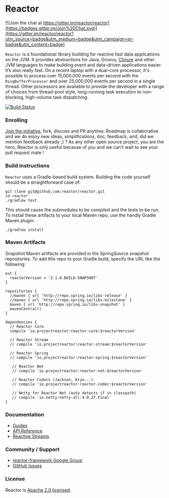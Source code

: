 # Reactor

[![Join the chat at https://gitter.im/reactor/reactor](https://badges.gitter.im/Join%20Chat.svg)](https://gitter.im/reactor/reactor?utm_source=badge&utm_medium=badge&utm_campaign=pr-badge&utm_content=badge)

`Reactor` is a foundational library building for reactive fast data applications on the JVM. It provides abstractions for Java, Groovy, [Clojure](https://github.com/clojurewerkz/meltdown) and other JVM languages to make building event and data-driven applications easier. It’s also really fast. On a recent laptop with a dual-core processor, it's possible to process over 15,000,000 events per second with the `RingBufferProcessor` and over 25,000,000 events per second in a single thread. Other processors are available to provide the developer with a range of choices from thread-pool style, long-running task execution to non-blocking, high-volume task dispatching.

[![Build Status](http://drone.io/github.com/reactor/reactor/status.png)](https://drone.io/github.com/reactor/reactor/latest)

### Enrolling

[Join the initiative](https://support.springsource.com/spring_committer_signup), fork, discuss and PR anytime. Roadmap is collaborative and we do enjoy new ideas, simplifications, doc, feedback, and, did we mention feedback already ;) ? As any other open source project, you are the hero, Reactor is only useful because of you and we can't wait to see your pull request mate !

### Build instructions

`Reactor` uses a Gradle-based build system. Building the code yourself should be a straightforward case of:

    git clone git@github.com:reactor/reactor.git
    cd reactor
    ./gradlew test

This should cause the submodules to be compiled and the tests to be run. To install these artifacts to your local Maven repo, use the handly Gradle Maven plugin:

    ./gradlew install

### Maven Artifacts

Snapshot Maven artifacts are provided in the SpringSource snapshot repositories. To add this repo to your Gradle build, specify the URL like the following:

    ext {
      reactorVersion = '2.1.0.BUILD-SNAPSHOT'
    }

    repositories {
      //maven { url 'http://repo.spring.io/libs-release' }
      //maven { url 'http://repo.spring.io/libs-milestone' }
      maven { url 'http://repo.spring.io/libs-snapshot' }
      mavenCentral()
    }

    dependencies {
      // Reactor Core
      compile 'io.projectreactor:reactor-core:$reactorVersion'

      // Reactor Stream
      // compile 'io.projectreactor:reactor-stream:$reactorVersion'

      // Reactor Spring
      // compile 'io.projectreactor:reactor-spring:$reactorVersion'

       // Reactor Net
       // compile 'io.projectreactor:reactor-net:$reactorVersion'

       // Reactor Codecs (Jackson, Kryo...)
       // compile 'io.projectreactor:reactor-codec:$reactorVersion'

       // Netty for Reactor Net (auto detects if in classpath)
       // compile 'io.netty:netty-all:4.0.27.Final'
    }


### Documentation

* [Guides](http://projectreactor.io/docs/)
* [API Reference](http://reactor.github.io/docs/api/)
* [Reactive Streams](http://www.reactive-streams.org/)

### Community / Support

* [reactor-framework Google Group](https://groups.google.com/forum/?#!forum/reactor-framework)
* [GitHub Issues](https://github.com/reactor/reactor/issues)

### License

Reactor is [Apache 2.0 licensed](http://www.apache.org/licenses/LICENSE-2.0.html).
